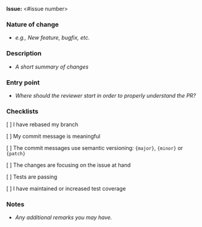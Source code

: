 __Issue:__ <#issue number>

### Nature of change

- *e.g., New feature, bugfix, etc.*

### Description

- *A short summary of changes*

### Entry point

- *Where should the reviewer start in order to properly understand the PR?*

### Checklists

 [ ] I have rebased my branch

 [ ] My commit message is meaningful

 [ ] The commit messages use semantic versioning: ```{major}```, ```{minor}``` or ```{patch}```

 [ ] The changes are focusing on the issue at hand

 [ ] Tests are passing

 [ ] I have maintained or increased test coverage

### Notes

- *Any additional remarks you may have.*
